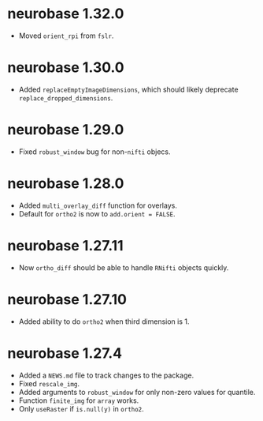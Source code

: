 # neurobase 1.32.0

* Moved `orient_rpi` from `fslr`.

# neurobase 1.30.0

* Added `replaceEmptyImageDimensions`, which should likely deprecate `replace_dropped_dimensions`.

# neurobase 1.29.0

* Fixed `robust_window` bug for non-`nifti` objecs.

# neurobase 1.28.0

* Added `multi_overlay_diff` function for overlays.
* Default for `ortho2` is now to `add.orient = FALSE`.  

# neurobase 1.27.11

* Now `ortho_diff` should be able to handle `RNifti` objects quickly.

# neurobase 1.27.10

* Added ability to do `ortho2` when third dimension is 1.

# neurobase 1.27.4

* Added a `NEWS.md` file to track changes to the package.
* Fixed `rescale_img`.
* Added arguments to `robust_window` for only non-zero values for quantile.
* Function `finite_img` for `array` works.
* Only `useRaster` if `is.null(y)` in `ortho2`.